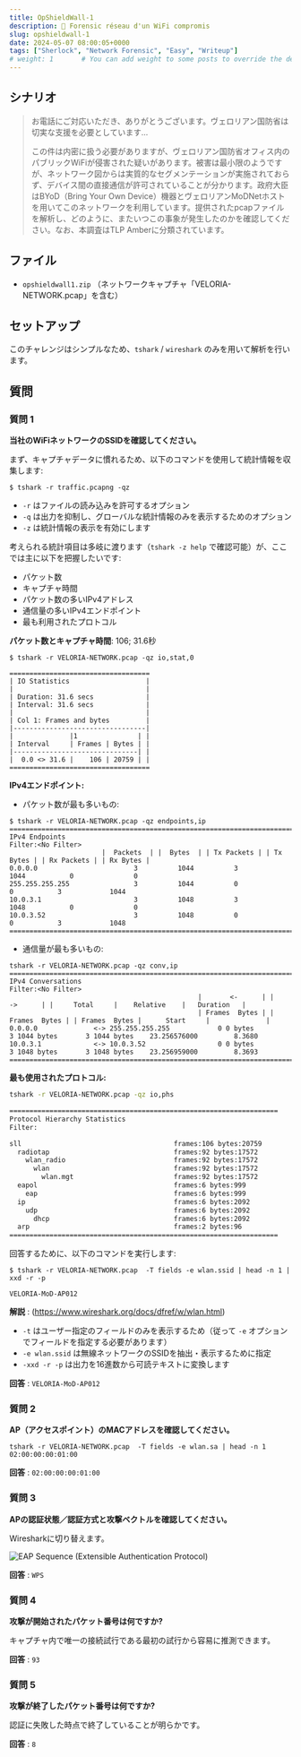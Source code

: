 ```yaml
---
title: OpShieldWall-1
description: 🛜 Forensic réseau d'un WiFi compromis
slug: opshieldwall-1
date: 2024-05-07 08:00:05+0000
tags: ["Sherlock", "Network Forensic", "Easy", "Writeup"]
# weight: 1       # You can add weight to some posts to override the default sorting (date descending)
---
```


## シナリオ
> お電話にご対応いただき、ありがとうございます。ヴェロリアン国防省は切実な支援を必要としています...
>
> この件は内密に扱う必要がありますが、ヴェロリアン国防省オフィス内のパブリックWiFiが侵害された疑いがあります。被害は最小限のようですが、ネットワーク図からは実質的なセグメンテーションが実施されておらず、デバイス間の直接通信が許可されていることが分かります。政府大臣はBYoD（Bring Your Own Device）機器とヴェロリアンMoDNetホストを用いてこのネットワークを利用しています。提供されたpcapファイルを解析し、どのように、またいつこの事象が発生したのかを確認してください。なお、本調査はTLP Amberに分類されています。

## ファイル
- `opshieldwall1.zip` （ネットワークキャプチャ「VELORIA-NETWORK.pcap」を含む）

## セットアップ
このチャレンジはシンプルなため、`tshark` / `wireshark` のみを用いて解析を行います。

## 質問

### 質問 1
**当社のWiFiネットワークのSSIDを確認してください。**

まず、キャプチャデータに慣れるため、以下のコマンドを使用して統計情報を収集します:
```shell
$ tshark -r traffic.pcapng -qz
```
- `-r` はファイルの読み込みを許可するオプション
- `-q` は出力を抑制し、グローバルな統計情報のみを表示するためのオプション
- `-z` は統計情報の表示を有効にします

考えられる統計項目は多岐に渡ります（``tshark -z help`` で確認可能）が、ここでは主に以下を把握したいです:
- パケット数
- キャプチャ時間
- パケット数の多いIPv4アドレス
- 通信量の多いIPv4エンドポイント
- 最も利用されたプロトコル

**パケット数とキャプチャ時間**: 106; 31.6秒

```shell
$ tshark -r VELORIA-NETWORK.pcap -qz io,stat,0

===================================
| IO Statistics                   |
|                                 |
| Duration: 31.6 secs             |
| Interval: 31.6 secs             |
|                                 |
| Col 1: Frames and bytes         |
|---------------------------------|
|              |1               | |
| Interval     | Frames | Bytes | |
|-------------------------------| |
|  0.0 <> 31.6 |    106 | 20759 | |
===================================
```

**IPv4エンドポイント:**
- パケット数が最も多いもの: 
```shell
$ tshark -r VELORIA-NETWORK.pcap -qz endpoints,ip       
================================================================================
IPv4 Endpoints
Filter:<No Filter>
                       |  Packets  | |  Bytes  | | Tx Packets | | Tx Bytes | | Rx Packets | | Rx Bytes |
0.0.0.0                        3          1044          3            1044           0               0   
255.255.255.255                3          1044          0               0           3            1044   
10.0.3.1                       3          1048          3            1048           0               0   
10.0.3.52                      3          1048          0               0           3            1048   
================================================================================
```

- 通信量が最も多いもの: 
```shell
tshark -r VELORIA-NETWORK.pcap -qz conv,ip              
================================================================================
IPv4 Conversations
Filter:<No Filter>
                                               |       <-      | |       ->      | |     Total     |    Relative    |   Duration   |
                                               | Frames  Bytes | | Frames  Bytes | | Frames  Bytes |      Start     |              |
0.0.0.0              <-> 255.255.255.255            0 0 bytes         3 1044 bytes       3 1044 bytes    23.256576000         8.3680
10.0.3.1             <-> 10.0.3.52                  0 0 bytes         3 1048 bytes       3 1048 bytes    23.256959000         8.3693
================================================================================
```

**最も使用されたプロトコル:**
```bash
tshark -r VELORIA-NETWORK.pcap -qz io,phs        

===================================================================
Protocol Hierarchy Statistics
Filter: 

sll                                      frames:106 bytes:20759
  radiotap                               frames:92 bytes:17572
    wlan_radio                           frames:92 bytes:17572
      wlan                               frames:92 bytes:17572
        wlan.mgt                         frames:92 bytes:17572
  eapol                                  frames:6 bytes:999
    eap                                  frames:6 bytes:999
  ip                                     frames:6 bytes:2092
    udp                                  frames:6 bytes:2092
      dhcp                               frames:6 bytes:2092
  arp                                    frames:2 bytes:96
===================================================================

```

回答するために、以下のコマンドを実行します:
```shell
$ tshark -r VELORIA-NETWORK.pcap  -T fields -e wlan.ssid | head -n 1 | xxd -r -p

VELORIA-MoD-AP012
```

**解説** :
(https://www.wireshark.org/docs/dfref/w/wlan.html)
- `-t` はユーザー指定のフィールドのみを表示するため（従って ``-e`` オプションでフィールドを指定する必要があります）
- `-e wlan.ssid` は無線ネットワークのSSIDを抽出・表示するために指定
- `-xxd -r -p` は出力を16進数から可読テキストに変換します

**回答** : 
``VELORIA-MoD-AP012``	

### 質問 2
**AP（アクセスポイント）のMACアドレスを確認してください。**

```shell
tshark -r VELORIA-NETWORK.pcap  -T fields -e wlan.sa | head -n 1
02:00:00:00:01:00
```

**回答** : 
``02:00:00:00:01:00``	

### 質問 3
**APの認証状態／認証方式と攻撃ベクトルを確認してください。**

Wiresharkに切り替えます。

![EAP Sequence (Extensible Authentication Protocol)](pictures/image.png)

**回答** : 
``WPS``	

### 質問 4
**攻撃が開始されたパケット番号は何ですか?**

キャプチャ内で唯一の接続試行である最初の試行から容易に推測できます。

**回答** : 
``93``	


### 質問 5
**攻撃が終了したパケット番号は何ですか?**

認証に失敗した時点で終了していることが明らかです。

**回答** : 
``8``	
